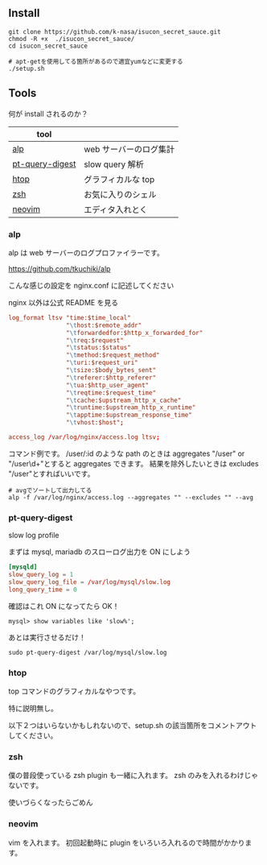 ## Install

```
git clone https://github.com/k-nasa/isucon_secret_sauce.git
chmod -R +x  ./isucon_secret_sauce/
cd isucon_secret_sauce

# apt-getを使用してる箇所があるので適宜yumなどに変更する
./setup.sh
```

## Tools

何が install されるのか？

| tool                                |                        |
| ----------------------------------- | ---------------------- |
| [alp](#alp)                         | web サーバーのログ集計 |
| [pt-query-digest](#pt-query-digest) | slow query 解析        |
| [htop](#htop)                       | グラフィカルな top     |
| [zsh](#zsh)                         | お気に入りのシェル     |
| [neovim](#neovim)                   | エディタ入れとく       |

### alp

alp は web サーバーのログプロファイラーです。

https://github.com/tkuchiki/alp

こんな感じの設定を nginx.conf に記述してください

nginx 以外は公式 README を見る

```nginx.conf
log_format ltsv "time:$time_local"
                "\thost:$remote_addr"
                "\tforwardedfor:$http_x_forwarded_for"
                "\treq:$request"
                "\tstatus:$status"
                "\tmethod:$request_method"
                "\turi:$request_uri"
                "\tsize:$body_bytes_sent"
                "\treferer:$http_referer"
                "\tua:$http_user_agent"
                "\treqtime:$request_time"
                "\tcache:$upstream_http_x_cache"
                "\truntime:$upstream_http_x_runtime"
                "\tapptime:$upstream_response_time"
                "\tvhost:$host";

access_log /var/log/nginx/access.log ltsv;
```

コマンド例です。
/user/:id のような path のときは aggregates "/user" or "/user\d+"とすると aggregates できます。
結果を除外したいときは excludes "/user"とすればいいです。

```
# avgでソートして出力してる
alp -f /var/log/nginx/access.log --aggregates "" --excludes "" --avg
```

### pt-query-digest

slow log profile

まずは mysql, mariadb のスローログ出力を ON にしよう

```my.conf
[mysqld]
slow_query_log = 1
slow_query_log_file = /var/log/mysql/slow.log
long_query_time = 0
```

確認はこれ
ON になってたら OK！

```
mysql> show variables like 'slow%';
```

あとは実行させるだけ！

```
sudo pt-query-digest /var/log/mysql/slow.log
```

### htop

top コマンドのグラフィカルなやつです。

特に説明無し。

以下２つはいらないかもしれないので、setup.sh の該当箇所をコメントアウトしてください。

### zsh

僕の普段使っている zsh plugin も一緒に入れます。 zsh のみを入れるわけじゃないです。

使いづらくなったらごめん

### neovim

vim を入れます。 初回起動時に plugin をいろいろ入れるので時間がかかります。
